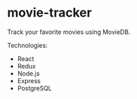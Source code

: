 # movie-tracker

Track your favorite movies using MovieDB.

Technologies:

* React
* Redux
* Node.js
* Express
* PostgreSQL
